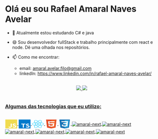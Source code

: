 # Olá eu sou Rafael Amaral Naves Avelar


- 🌱 Atualmente estou estudando C# e java

- 😄 Sou desenvolvedor fullStack e trabalho principalmente com react e node. Dê uma olhada nos repositórios.
  
- 📫 Como me encontrar:  
  - email: amaral.avelar.filo@gmail.com
  - linkedIn: https://www.linkedin.com/in/rafael-amaral-naves-avelar/

</br>
<div align="center">
  <a href="https://github.com/devamaral2">
  <img height="160em" src="https://github-readme-stats.vercel.app/api?username=devamaral2&show_icons=true&theme=dark&include_all_commits=true&count_private=true"/>
  <img height="160em" src="https://github-readme-stats.vercel.app/api/top-langs/?username=devamaral2&layout=compact&langs_count=7&theme=dark"/>
</div>
</br>

 ### Algumas das tecnologias que eu utilizo:
 
<div style="display: inline_block"><br>
  <img align="center" alt="amaral-Js" height="30" width="40" src="https://raw.githubusercontent.com/devicons/devicon/master/icons/javascript/javascript-plain.svg">
  <img align="center" alt="amaral-Ts" height="30" width="40" src="https://raw.githubusercontent.com/devicons/devicon/master/icons/typescript/typescript-plain.svg">
  <img align="center" alt="amaral-React" height="30" width="40" src="https://raw.githubusercontent.com/devicons/devicon/master/icons/react/react-original.svg">
  <img align="center" alt="amaral-HTML" height="30" width="40" src="https://raw.githubusercontent.com/devicons/devicon/master/icons/html5/html5-original.svg">
  <img align="center" alt="amaral-CSS" height="30" width="40" src="https://raw.githubusercontent.com/devicons/devicon/master/icons/css3/css3-original.svg">
  <img align="center" alt="amaral-next" height="30" width="40" src="https://cdn.jsdelivr.net/gh/devicons/devicon/icons/docker/docker-original-wordmark.svg">   
  <img align="center" alt="amaral-next" height="30" width="40" src="https://cdn.jsdelivr.net/gh/devicons/devicon/icons/nodejs/nodejs-original.svg"> 
  <img align="center" alt="amaral-next" height="30" width="40" src="https://cdn.jsdelivr.net/gh/devicons/devicon/icons/mysql/mysql-original.svg"> 
  <img align="center" alt="amaral-next" height="30" width="40" src="https://cdn.jsdelivr.net/gh/devicons/devicon/icons/mongodb/mongodb-original.svg">
  <img height="30" width="40" align="center" alt="amaral-next" src="https://cdn.jsdelivr.net/gh/devicons/devicon/icons/nestjs/nestjs-plain.svg" />
  <img align="center" alt="amaral-next" height="30" width="40" src="https://cdn.jsdelivr.net/gh/devicons/devicon/icons/postgresql/postgresql-original.svg"> 
</div>
   </br>
  
<!--
**devamaral2/devamaral2** is a ✨ _special_ ✨ repository because its `README.md` (this file) appears on your GitHub profile.

Here are some ideas to get you started:

- 🔭 I’m currently working on ...
- 🌱 I’m currently learning ...
- 👯 I’m looking to collaborate on ...
- 🤔 I’m looking for help with ...
- 💬 Ask me about ...
- 📫 How to reach me: ...
- 😄 Pronouns: ...
- ⚡ Fun fact: ...
-->
